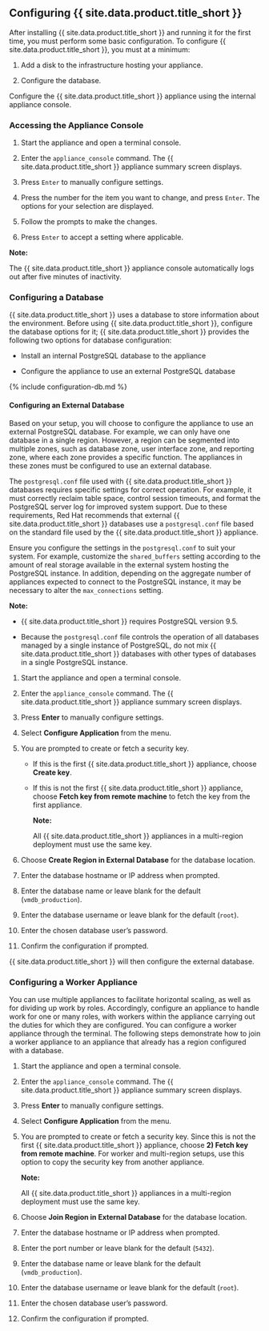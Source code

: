 ## Configuring {{ site.data.product.title_short }}

After installing {{ site.data.product.title_short }} and running it for the first
time, you must perform some basic configuration. To configure
{{ site.data.product.title_short }}, you must at a minimum:

1.  Add a disk to the infrastructure hosting your appliance.

2.  Configure the database.

Configure the {{ site.data.product.title_short }} appliance using the internal
appliance console.

### Accessing the Appliance Console

1.  Start the appliance and open a terminal console.

2.  Enter the `appliance_console` command. The {{ site.data.product.title_short }} appliance
    summary screen displays.

3.  Press `Enter` to manually configure settings.

4.  Press the number for the item you want to change, and press `Enter`.
    The options for your selection are displayed.

5.  Follow the prompts to make the changes.

6.  Press `Enter` to accept a setting where applicable.

**Note:**

The {{ site.data.product.title_short }} appliance console automatically logs out
after five minutes of inactivity.

### Configuring a Database

{{ site.data.product.title_short }} uses a database to store information about the
environment. Before using {{ site.data.product.title_short }}, configure the database
options for it; {{ site.data.product.title_short }} provides the following two
options for database configuration:

  - Install an internal PostgreSQL database to the appliance

  - Configure the appliance to use an external PostgreSQL database


{% include configuration-db.md %}

#### Configuring an External Database

Based on your setup, you will choose to configure the appliance to use
an external PostgreSQL database. For example, we can only have one
database in a single region. However, a region can be segmented into
multiple zones, such as database zone, user interface zone, and
reporting zone, where each zone provides a specific function. The
appliances in these zones must be configured to use an external
database.

The `postgresql.conf` file used with {{ site.data.product.title_short }} databases requires
specific settings for correct operation. For example, it must correctly
reclaim table space, control session timeouts, and format the PostgreSQL
server log for improved system support. Due to these requirements, Red
Hat recommends that external {{ site.data.product.title_short }} databases use a
`postgresql.conf` file based on the standard file used by the
{{ site.data.product.title_short }} appliance.

Ensure you configure the settings in the `postgresql.conf` to suit your
system. For example, customize the `shared_buffers` setting according to
the amount of real storage available in the external system hosting the
PostgreSQL instance. In addition, depending on the aggregate number of
appliances expected to connect to the PostgreSQL instance, it may be
necessary to alter the `max_connections` setting.

**Note:**

  - {{ site.data.product.title_short }} requires PostgreSQL version 9.5.

  - Because the `postgresql.conf` file controls the operation of all
    databases managed by a single instance of PostgreSQL, do not mix
    {{ site.data.product.title_short }} databases with other types of databases in a single
    PostgreSQL instance.

1.  Start the appliance and open a terminal console.

2.  Enter the `appliance_console` command. The {{ site.data.product.title_short }} appliance
    summary screen displays.

3.  Press **Enter** to manually configure settings.

4.  Select **Configure Application** from the menu.

5.  You are prompted to create or fetch a security key.

      - If this is the first {{ site.data.product.title_short }} appliance, choose **Create
        key**.

      - If this is not the first {{ site.data.product.title_short }} appliance, choose
        **Fetch key from remote machine** to fetch the key from the
        first appliance.

        **Note:**

        All {{ site.data.product.title_short }} appliances in a multi-region
        deployment must use the same key.

6.  Choose **Create Region in External Database** for the database location.

7.  Enter the database hostname or IP address when prompted.

8.  Enter the database name or leave blank for the default
    (`vmdb_production`).

9.  Enter the database username or leave blank for the default (`root`).

10. Enter the chosen database user’s password.

11. Confirm the configuration if prompted.

{{ site.data.product.title_short }} will then configure the external database.

### Configuring a Worker Appliance

You can use multiple appliances to facilitate horizontal scaling, as
well as for dividing up work by roles. Accordingly, configure an
appliance to handle work for one or many roles, with workers within the
appliance carrying out the duties for which they are configured. You can
configure a worker appliance through the terminal. The following steps
demonstrate how to join a worker appliance to an appliance that already
has a region configured with a database.

1.  Start the appliance and open a terminal console.

2.  Enter the `appliance_console` command. The {{ site.data.product.title_short }} appliance
    summary screen displays.

3.  Press **Enter** to manually configure settings.

4.  Select **Configure Application** from the menu.

5.  You are prompted to create or fetch a security key. Since this is
    not the first {{ site.data.product.title_short }} appliance, choose **2) Fetch key from
    remote machine**. For worker and multi-region setups, use this
    option to copy the security key from another appliance.

    **Note:**

    All {{ site.data.product.title_short }} appliances in a multi-region deployment
    must use the same key.

6.  Choose **Join Region in External Database** for the database location.

7.  Enter the database hostname or IP address when prompted.

8.  Enter the port number or leave blank for the default (`5432`).

9.  Enter the database name or leave blank for the default
    (`vmdb_production`).

10. Enter the database username or leave blank for the default (`root`).

11. Enter the chosen database user’s password.

12. Confirm the configuration if prompted.
